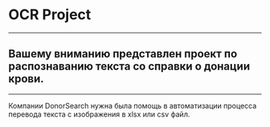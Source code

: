 # OCR Project
______
## Вашему вниманию представлен проект по распознаванию текста со справки о донации крови.
______

Компании DonorSearch нужна была помощь в автоматизации процесса перевода текста с изображения в xlsx или csv файл.

